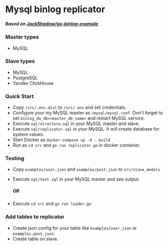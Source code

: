 # Mysql binlog replicator

##### Based on [JackShadow/go-binlog-example](https://github.com/JackShadow/go-binlog-example) 

### Master types
- MySQL

### Slave types
- MySQL
- PostgreSQL
- Yandex ClickHouse

### Quick Start
- Copy `/src/.env.dist` to `/src/.env` and set credentials.
- Configure your my MySQL master as `/mysql/mysql.conf`. 
Don't forget to set `binlog_do_db=<master_db_name>` and restart MySQL service.
- Execute `sql/structure.sql` in your MySQL master and slave.
- Execute `sql/replicator.sql` in your MySQL. It will create database for system values.
- Start Docker as `docker-compose up -d --build`
- Run as `cd src` and `go run replicator.go` in docker container.

### Testing

- Copy `examples/user.json` and `examples/post.json` to `src/slave_models`
- Execute `sql/test.sql` in your MySQL master and see output.

  ##### OR 

- Execute `cd src` and `go run loader.go`

### Add tables to replicator

- Create json config for your table like `examples/user.json` or `examples.post.json`.
- Create table on slave.